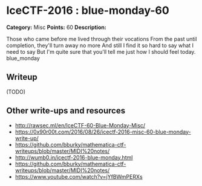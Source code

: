 # IceCTF-2016 : blue-monday-60

**Category:** Misc
**Points:** 60
**Description:**

Those who came before me lived through their vocations From the past until completion, they'll turn away no more And still I find it so hard to say what I need to say But I'm quite sure that you'll tell me just how I should feel today. blue_monday

## Writeup

(TODO)

## Other write-ups and resources

* http://rawsec.ml/en/IceCTF-60-Blue-Monday-Misc/
* https://0x90r00t.com/2016/08/26/icectf-2016-misc-60-blue-monday-write-up/
* https://github.com/bburky/mathematica-ctf-writeups/blob/master/MIDI%20notes/
* http://wumb0.in/icectf-2016-blue-monday.html
* https://github.com/bburky/mathematica-ctf-writeups/blob/master/MIDI%20notes/
* https://www.youtube.com/watch?v=jYfBWmPERXs
